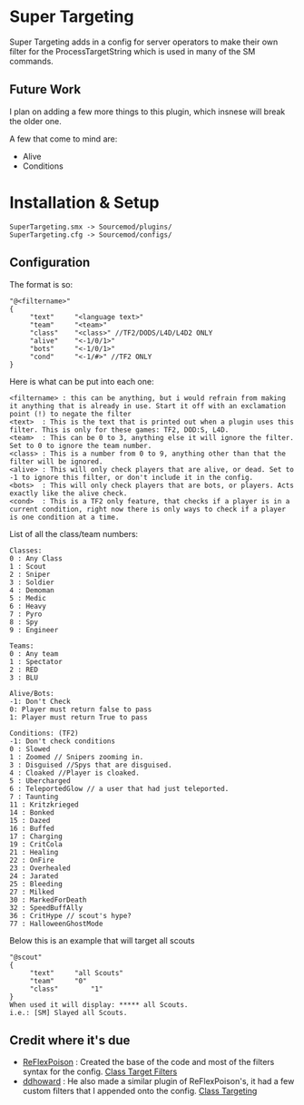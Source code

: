 Super Targeting
=========

Super Targeting adds in a config for server operators to make their own filter for the ProcessTargetString which is used in many of the SM commands.

Future Work
-----------

I plan on adding a few more things to this plugin, which insnese will break the older one.

A few that come to mind are:
 - Alive
 - Conditions



Installation & Setup
===========

```sourcepawn
SuperTargeting.smx -> Sourcemod/plugins/
SuperTargeting.cfg -> Sourcemod/configs/
```

Configuration
------------


The format is so:
```text
"@<filtername>"
{
	 "text"		"<language text>"
	 "team"		"<team>"
	 "class"	"<class>" //TF2/DODS/L4D/L4D2 ONLY
	 "alive"	"<-1/0/1>"
	 "bots"		"<-1/0/1>"
	 "cond"		"<-1/#>" //TF2 ONLY
}
```

Here is what can be put into each one:
```text
<filtername> : this can be anything, but i would refrain from making it anything that is already in use. Start it off with an exclamation point (!) to negate the filter
<text>	: This is the text that is printed out when a plugin uses this filter. This is only for these games: TF2, DOD:S, L4D.
<team>  : This can be 0 to 3, anything else it will ignore the filter. Set to 0 to ignore the team number.
<class> : This is a number from 0 to 9, anything other than that the filter will be ignored.
<alive>	: This will only check players that are alive, or dead. Set to -1 to ignore this filter, or don't include it in the config.
<bots>	: This will only check players that are bots, or players. Acts exactly like the alive check.
<cond> 	: This is a TF2 only feature, that checks if a player is in a current condition, right now there is only ways to check if a player is one condition at a time.
```

List of all the class/team numbers:
```text
Classes:
0 : Any Class
1 : Scout
2 : Sniper
3 : Soldier
4 : Demoman
5 : Medic
6 : Heavy
7 : Pyro
8 : Spy
9 : Engineer

Teams:
0 : Any team
1 : Spectator
2 : RED
3 : BLU

Alive/Bots:
-1: Don't Check
0: Player must return false to pass
1: Player must return True to pass

Conditions: (TF2)
-1: Don't check conditions
0 : Slowed
1 : Zoomed // Snipers zooming in.
3 : Disguised //Spys that are disguised.
4 : Cloaked //Player is cloaked.
5 : Ubercharged
6 : TeleportedGlow // a user that had just teleported.
7 : Taunting
11 : Kritzkrieged 
14 : Bonked
15 : Dazed
16 : Buffed
17 : Charging
19 : CritCola
21 : Healing
22 : OnFire
23 : Overhealed
24 : Jarated
25 : Bleeding
27 : Milked
30 : MarkedForDeath
32 : SpeedBuffAlly
36 : CritHype // scout's hype?
77 : HalloweenGhostMode
```

Below this is an example that will target all scouts
```sourcepawn
"@scout"
{
	 "text"		"all Scouts"
	 "team"		"0"
	 "class"		"1"
}
When used it will display: ***** all Scouts.
i.e.: [SM] Slayed all Scouts.
```


Credit where it's due
-----------
 - [ReFlexPoison] : Created the base of the code and most of the filters syntax for the config. [Class Target Filters]
 - [ddhoward] : He also made a similar plugin of ReFlexPoison's, it had a few custom filters that I appended onto the config. [Class Targeting]




[ReFlexPoison]:https://forums.alliedmods.net/member.php?u=149090
[Class Target Filters]:https://forums.alliedmods.net/showthread.php?t=214895
[ddhoward]:https://forums.alliedmods.net/member.php?u=180597
[Class Targeting]:https://forums.alliedmods.net/showthread.php?t=226986


    
